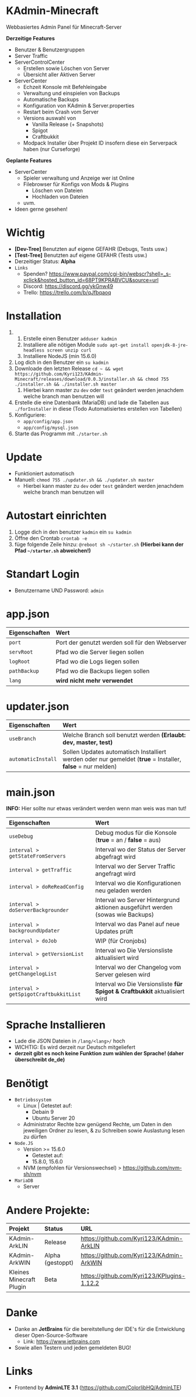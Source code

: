 KAdmin-Minecraft 
=============
Webbasiertes Admin Panel für Minecraft-Server

**Derzeitige Features**

- Benutzer & Benutzergruppen
- Server Traffic
- ServerControlCenter
  - Erstellen sowie Löschen von Server
  - Übersicht aller Aktiven Server
- ServerCenter
  - Echzeit Konsole mit Befehleingabe
  - Verwaltung und einspielen von Backups
  - Automatische Backups
  - Konfiguration von KAdmin & Server.properties
  - Restart beim Crash vom Server
  - Versions auswahl von
    - Vanilla Release (+ Snapshots)
    - Spigot
    - Craftbukkit
  - Modpack Installer über Projekt ID insofern diese ein Serverpack haben (nur Curseforge)

**Geplante Features**

- ServerCenter
  - Spieler verwaltung und Anzeige wer ist Online
  - Filebrowser für Konfigs von Mods & Plugins
    - Löschen von Dateien
    - Hochladen von Dateien
  - uvm.
- Ideen gerne gesehen!

Wichtig
=============
- **[Dev-Tree]** Benutzten auf eigene GEFAHR (Debugs, Tests usw.)
- **[Test-Tree]** Benutzten auf eigene GEFAHR (Tests usw.)
- Derzeitiger Status: **Alpha**
- `Links`
  - Spenden? https://www.paypal.com/cgi-bin/webscr?shell=_s-xclick&hosted_button_id=68PT9KPRABVCU&source=url
  - Discord: https://discord.gg/ykGnw49
  - Trello: https://trello.com/b/qJfbqaoq

Installation
=============

1. 1. Erstelle einen Benutzer `adduser kadmin`
   2. Installiere alle nötigen Module `sudo apt-get install openjdk-8-jre-headless screen unzip curl`
   3. Installiere NodeJS (min 15.6.0)
2. Log dich in den Benutzer ein `su kadmin`
3. Downloade den letzten Release `cd ~ && wget https://github.com/Kyri123/KAdmin-Minecraft/releases/download/0.0.3/installer.sh && chmod 755 ./installer.sh && ./installer.sh master`
   1. Hierbei kann master zu `dev` oder `test` geändert werden jenachdem welche branch man benutzen will
4. Erstelle die eine Datenbank (MariaDB) und lade die Tabellen aus `./forInstaller` in diese (Todo Automatisiertes erstellen von Tabellen)
5. Konfiguriere:
   - `app/config/app.json`
   - `app/config/mysql.json`
6. Starte das Programm mit `./starter.sh`

Update
=============
- Funktioniert automatisch
- Manuell: `chmod 755 ./updater.sh && ./updater.sh master`
  - Hierbei kann master zu `dev` oder `test` geändert werden jenachdem welche branch man benutzen will

Autostart einrichten
=============
1. Logge dich in den benutzer `kadmin` ein `su kadmin`
2. Öffne den Crontab `crontab -e`
3. füge folgende Zeile hinzu: `@reboot sh ~/starter.sh` **(Hierbei kann der Pfad `~/starter.sh` abweichen!)**

Standart Login
=============
- Benutzername UND Password: `admin`

app.json
=============
| Eigenschaften         | Wert | 
| :---                  | :--- |
| `port`                | Port der genutzt werden soll für den Webserver |
| `servRoot`            | Pfad wo die Server liegen sollen |
| `logRoot`             | Pfad wo die Logs liegen sollen |
| `pathBackup`          | Pfad wo die Backups liegen sollen |
| `lang`                | **wird nicht mehr verwendet** |

updater.json
=============
| Eigenschaften         | Wert | 
| :---                  | :--- |
| `useBranch`           | Welche Branch soll benutzt werden **(Erlaubt: dev, master, test)** |
| `automaticInstall`    | Sollen Updates automatisch Installiert werden oder nur gemeldet (**true** = Installer, **false** = nur melden) |

main.json
=============
**INFO:** Hier sollte nur etwas verändert werden wenn man weis was man tut!

| Eigenschaften                         | Wert | 
| :---                                  | :--- |
| `useDebug`                            | Debug modus für die Konsole (**true** = an / **false** = aus) |
| `interval > getStateFromServers`      | Interval wo der Status der Server abgefragt wird |
| `interval > getTraffic`               | Interval wo der Server Traffic angefragt wird |
| `interval > doReReadConfig`           | Interval wo die Konfigurationen neu geladen werden |
| `interval > doServerBackgrounder`     | Interval wo Server Hintergrund aktionen ausgeführt werden (sowas wie Backups) |
| `interval > backgroundUpdater`        | Interval wo das Panel auf neue Updates prüft |
| `interval > doJob`                    | WIP (für Cronjobs) |
| `interval > getVersionList`           | Interval wo Die Versionsliste aktualisiert wird |
| `interval > getChangelogList`         | Interval wo der Changelog vom Server gelesen wird |
| `interval > getSpigotCraftbukkitList` | Interval wo Die Versionsliste **für Spigot & Craftbukkit** aktualisiert wird |

# Sprache Installieren

- Lade die JSON Dateien in `/lang/<lang>/` hoch 
- WICHTIG: Es wird derzeit nur Deutsch mitgeliefert 
- **derzeit gibt es noch keine Funktion zum wählen der Sprache! (daher überschreibt de_de)**

# Benötigt
- `Betriebssystem`
  - Linux | Getestet auf:
    - Debain 9
    - Ubuntu Server 20
  - Administrator Rechte bzw genügend Rechte, um Daten in den jeweiligen Ordner zu lesen, & zu Schreiben sowie Auslastung lesen zu dürfen
- `Node.JS` 
  - Version >= 15.6.0
    - Getestet auf:
    - 15.8.0, 15.6.0
  - NVM (empfohlen für Versionswechsel) > https://github.com/nvm-sh/nvm
- `MariaDB` 
  - Server   
  
# Andere Projekte:
| Projekt                     | Status            | URL | 
| :---                        | :---              | :--- |
| KAdmin-ArkLIN               | Release           | https://github.com/Kyri123/KAdmin-ArkLIN |
| KAdmin-ArkWIN               | Alpha (gestoppt)  | https://github.com/Kyri123/KAdmin-ArkWIN |
| Kleines Minecraft Plugin    | Beta              | https://github.com/Kyri123/KPlugins-1.12.2 |

# Danke
- Danke an **JetBrains** für die bereitstellung der IDE's für die Entwicklung dieser Open-Source-Software
  - Link: https://www.jetbrains.com
- Sowie allen Testern und jeden gemeldeten BUG!

# Links
 
- Frontend by **AdminLTE 3.1** (https://github.com/ColorlibHQ/AdminLTE)